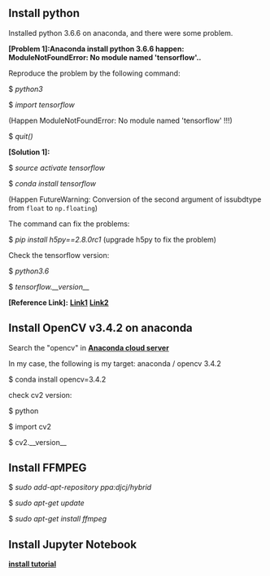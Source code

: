 

## Install python 
Installed python 3.6.6 on anaconda, and there were some problem.

**[Problem 1]:Anaconda install python 3.6.6 happen: ModuleNotFoundError: No module named 'tensorflow'..**

Reproduce the problem by the following command:

$ *python3*

$ *import tensorflow*

(Happen ModuleNotFoundError: No module named 'tensorflow' !!!)


$ *quit()*

**[Solution 1]:**

$ *source activate tensorflow*

$ *conda install tensorflow*

(Happen FutureWarning: Conversion of the second argument of issubdtype from `float` to `np.floating`)

The command can fix the problems:

$ *pip install h5py==2.8.0rc1* (upgrade h5py to fix the problem)

Check the tensorflow version:

$ *python3.6*

$ *tensorflow.\_\_version\_\_*

**[Reference Link]:**
[**Link1**](https://stackoverflow.com/questions/48585469/modulenotfounderror-no-module-named-tensorflow-in-anaconda-python-3-6-3)
[**Link2**](https://blog.csdn.net/qq_41185868/article/details/80276847)


## Install OpenCV v3.4.2 on anaconda
Search the "opencv" in [**Anaconda cloud server**](https://anaconda.org/search?q=opencv)

In my case, the following is my target:
anaconda / opencv 3.4.2

$ conda install opencv=3.4.2

check cv2 version:

$ python

$ import cv2

$ cv2.\_\_version\_\_

## Install FFMPEG
$ *sudo add-apt-repository ppa:djcj/hybrid*

$ *sudo apt-get update*

$ *sudo apt-get install ffmpeg*

## Install Jupyter Notebook
[**install tutorial**](https://blog.csdn.net/jenyzhang/article/details/73275232)


